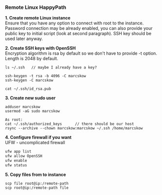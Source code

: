 ### Remote Linux HappyPath
**1. Create remote Linux instance**  
Ensure that you have any option to connect with root to the instance. Password 
connection may be already enabled, you can also provide your public key
to initial script (look at second paragraph). SSH key should be used later anyway.

**2. Create SSH keys with OpenSSH**  
Encryption algorithm is rsa by default so we don't have to provide -t option. Length is 2048 by default.
```
ls ~/.ssh   // maybe I already have a key?

ssh-keygen -t rsa -b 4096 -C marcskow
ssh-keygen -C marcskow

cat ~/.ssh/id_rsa.pub
```

**3. Create new sudo user**
```
adduser marcskow
usermod -aG sudo marcskow

As root:
cat ~/.ssh/authorized_keys      // there should be our host
rsync --archive --chown marcskow:marcskow ~/.ssh /home/marcskow
```

**4. Configure firewall if you want**  
UFW - uncomplicated firewall
```kotlin
ufw app list
ufw allow OpenSSH
ufw enable
ufw status
```

**5. Copy files from to instance**
```
scp file root@ip:/remote-path
scp root@ip:/remote-path file
```
